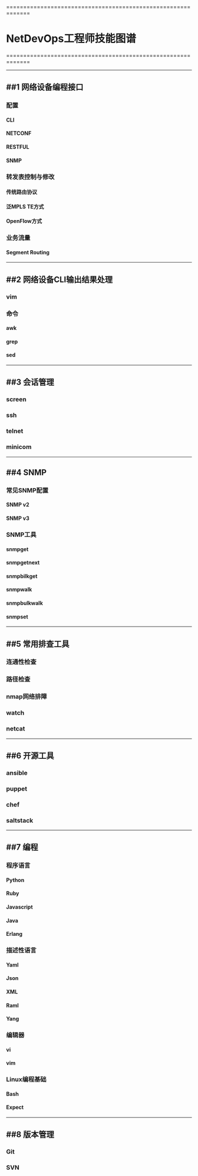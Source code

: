 
=============================================================
# NetDevOps工程师技能图谱
=============================================================



-------------------------------------------------------------
##1 网络设备编程接口
-------------------------------------------------------------


### 配置
#### CLI
#### NETCONF
#### RESTFUL
#### SNMP

### 转发表控制与修改
#### 传统路由协议
#### 泛MPLS TE方式
#### OpenFlow方式

### 业务流量
#### Segment Routing


-------------------------------------------------------------
##2 网络设备CLI输出结果处理
-------------------------------------------------------------


### vim

### 命令

#### awk
#### grep
#### sed


-------------------------------------------------------------
##3 会话管理
-------------------------------------------------------------

### screen

### ssh

### telnet

### minicom


-------------------------------------------------------------
##4 SNMP
-------------------------------------------------------------


### 常见SNMP配置
#### SNMP v2
#### SNMP v3

### SNMP工具
#### snmpget
#### snmpgetnext
#### snmpbilkget
#### snmpwalk
#### snmpbulkwalk
#### snmpset


-------------------------------------------------------------
##5 常用排查工具
-------------------------------------------------------------


### 连通性检查

### 路径检查

### nmap网络排障

### watch

### netcat


-------------------------------------------------------------
##6 开源工具
-------------------------------------------------------------


### ansible

### puppet

### chef

### saltstack


-------------------------------------------------------------
##7 编程
-------------------------------------------------------------


### 程序语言

#### Python
#### Ruby
#### Javascript
#### Java
#### Erlang

### 描述性语言
#### Yaml
#### Json
#### XML
#### Raml
#### Yang

### 编辑器
#### vi
#### vim

### Linux编程基础
#### Bash
#### Expect


-------------------------------------------------------------
##8 版本管理
-------------------------------------------------------------


### Git

### SVN


